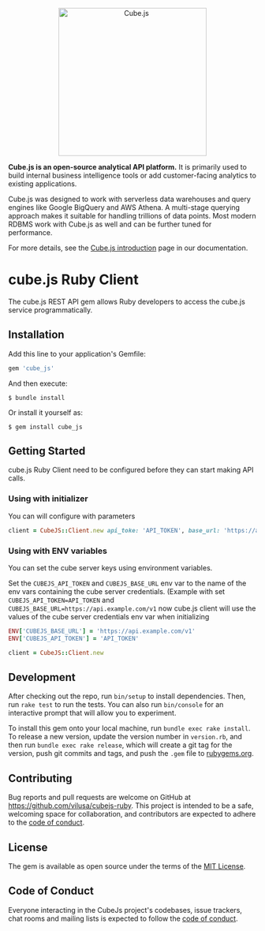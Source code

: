 <p align="center"><a href="https://cube.dev"><img src="https://i.imgur.com/zYHXm4o.png" alt="Cube.js" width="300px"></a></p>

__Cube.js is an open-source analytical API platform.__ It is primarily used to build internal business intelligence tools or add customer-facing analytics to existing applications.

Cube.js was designed to work with serverless data warehouses and query engines like Google BigQuery and AWS Athena. A multi-stage querying approach makes it suitable for handling
trillions of data points. Most modern RDBMS work with Cube.js as well and can be
further tuned for performance.

For more details, see the [Cube.js introduction](https://cube.dev/docs/cubejs-introduction) page in our documentation.

# cube.js Ruby Client

The cube.js REST API gem allows Ruby developers to access the cube.js service programmatically.

## Installation

Add this line to your application's Gemfile:

```ruby
gem 'cube_js'
```

And then execute:

    $ bundle install

Or install it yourself as:

    $ gem install cube_js


## Getting Started

cube.js Ruby Client need to be configured before they can start making API calls.

### Using with initializer

You can will configure with parameters
```ruby
client = CubeJS::Client.new api_toke: 'API_TOKEN', base_url: 'https://api.example.com/v1'
```

### Using with ENV variables

You can set the cube server keys using environment variables.

Set the `CUBEJS_API_TOKEN` and `CUBEJS_BASE_URL` env var to the name of the env vars containing the cube server credentials. (Example with set `CUBEJS_API_TOKEN=API_TOKEN` and `CUBEJS_BASE_URL=https://api.example.com/v1` now cube.js client will use the values of the cube server credentials env var when initializing
```ruby
ENV['CUBEJS_BASE_URL'] = 'https://api.example.com/v1'
ENV['CUBEJS_API_TOKEN'] = 'API_TOKEN'

client = CubeJS::Client.new
```


## Development

After checking out the repo, run `bin/setup` to install dependencies. Then, run `rake test` to run the tests. You can also run `bin/console` for an interactive prompt that will allow you to experiment.

To install this gem onto your local machine, run `bundle exec rake install`. To release a new version, update the version number in `version.rb`, and then run `bundle exec rake release`, which will create a git tag for the version, push git commits and tags, and push the `.gem` file to [rubygems.org](https://rubygems.org).

## Contributing

Bug reports and pull requests are welcome on GitHub at https://github.com/vilusa/cubejs-ruby. This project is intended to be a safe, welcoming space for collaboration, and contributors are expected to adhere to the [code of conduct](https://github.com/vilusa/cubejs-ruby/blob/master/CODE_OF_CONDUCT.md).


## License

The gem is available as open source under the terms of the [MIT License](https://opensource.org/licenses/MIT).

## Code of Conduct

Everyone interacting in the CubeJs project's codebases, issue trackers, chat rooms and mailing lists is expected to follow the [code of conduct](https://github.com/[USERNAME]/cube_js/blob/master/CODE_OF_CONDUCT.md).
